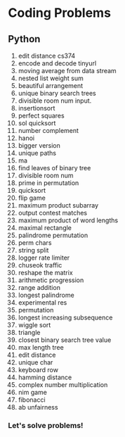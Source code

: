 # Coding Problems

## Python
1. edit distance cs374 
2. encode and decode tinyurl 
3. moving average from data stream 
4. nested list weight sum 
5. beautiful arrangement 
6. unique binary search trees 
7. divisible room num input. 
8. insertionsort 
9. perfect squares 
10. sol quicksort 
11. number complement 
12. hanoi 
13. bigger version 
14. unique paths 
15. ma 
16. find leaves of binary tree 
17. divisible room num 
18. prime in permutation 
19. quicksort 
20. flip game 
21. maximum product subarray 
22. output contest matches 
23. maximum product of word lengths 
24. maximal rectangle 
25. palindrome permutation 
26. perm chars 
27. string split 
28. logger rate limiter 
29. chuseok traffic 
30. reshape the matrix 
31. arithmetic progression 
32. range addition 
33. longest palindrome 
34. experimental res 
35. permutation 
36. longest increasing subsequence 
37. wiggle sort 
38. triangle 
39. closest binary search tree value 
40. max length tree 
41. edit distance 
42. unique char 
43. keyboard row 
44. hamming distance 
45. complex number multiplication 
46. nim game 
47. fibonacci 
48. ab unfairness 

### Let's solve problems!
